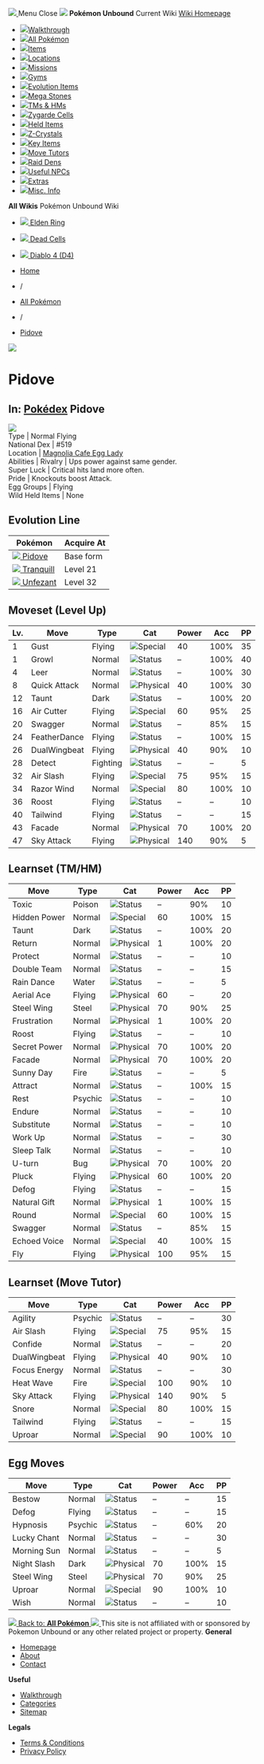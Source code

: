 [ ![](https://static.unboundwiki.com/wp-content/assets/images/2024/07/unbound-game-logo-x50.png) ](https://unboundwiki.com/pokemon/pidove/<https:/unboundwiki.com/>)
Menu Close
![](https://static.unboundwiki.com/wp-content/assets/images/2024/07/pokemon-unbound-frozen-heights-game-icon.jpg)
**Pokémon Unbound**
Current Wiki
[ Wiki Homepage ](https://unboundwiki.com/pokemon/pidove/<https:/unboundwiki.com/>)
  * [![](https://static.unboundwiki.com/wp-content/assets/images/2024/07/unbound-walkthrough-start-preview.jpg)Walkthrough](https://unboundwiki.com/pokemon/pidove/<https:/unboundwiki.com/walkthrough/>)
  * [![](https://static.unboundwiki.com/wp-content/assets/images/2024/07/pokemon-unbound-lab-exterior-150x150.jpg)All Pokémon](https://unboundwiki.com/pokemon/pidove/<https:/unboundwiki.com/pokemon/>)
  * [![](https://static.unboundwiki.com/wp-content/assets/images/2024/07/items-market-150x150.jpg)Items](https://unboundwiki.com/pokemon/pidove/<https:/unboundwiki.com/items/>)
  * [![](https://static.unboundwiki.com/wp-content/assets/images/2024/08/world-map-pokemon-unbound.jpg)Locations](https://unboundwiki.com/pokemon/pidove/<https:/unboundwiki.com/locations/>)
  * [![](https://static.unboundwiki.com/wp-content/assets/images/2024/07/missions-icon-150x150.jpg)Missions](https://unboundwiki.com/pokemon/pidove/<https:/unboundwiki.com/missions/>)
  * [![](https://static.unboundwiki.com/wp-content/assets/images/2024/12/exterior-crater-town-gym-200x200.jpg)Gyms](https://unboundwiki.com/pokemon/pidove/<https:/unboundwiki.com/gyms/>)
  * [![](https://static.unboundwiki.com/wp-content/assets/images/2024/08/evolutionary-items.jpg)Evolution Items](https://unboundwiki.com/pokemon/pidove/<https:/unboundwiki.com/items/evolution-items/>)
  * [![](https://static.unboundwiki.com/wp-content/assets/images/2024/07/mega-stone-150x150.jpg)Mega Stones](https://unboundwiki.com/pokemon/pidove/<https:/unboundwiki.com/mega-stones/>)
  * [![](https://static.unboundwiki.com/wp-content/assets/images/2024/07/tmloc-150x150.png)TMs & HMs](https://unboundwiki.com/pokemon/pidove/<https:/unboundwiki.com/tms-hms/>)
  * [![](https://static.unboundwiki.com/wp-content/assets/images/2024/08/zygarde-house.jpg)Zygarde Cells](https://unboundwiki.com/pokemon/pidove/<https:/unboundwiki.com/items/zygarde-cells/>)
  * [![](https://static.unboundwiki.com/wp-content/assets/images/2024/10/helditems-endgame-shop-200x200.jpg)Held Items](https://unboundwiki.com/pokemon/pidove/<https:/unboundwiki.com/items/held-items/>)
  * [![](https://static.unboundwiki.com/wp-content/assets/images/2024/08/zcrystals-listing-preview.jpg)Z-Crystals](https://unboundwiki.com/pokemon/pidove/<https:/unboundwiki.com/z-crystals/>)
  * [![](https://static.unboundwiki.com/wp-content/assets/images/2024/08/cube.jpg)Key Items](https://unboundwiki.com/pokemon/pidove/<https:/unboundwiki.com/items/key-items/>)
  * [![](https://static.unboundwiki.com/wp-content/assets/images/2024/09/move-tutors-preview.jpg)Move Tutors](https://unboundwiki.com/pokemon/pidove/<https:/unboundwiki.com/misc-info/move-tutors/>)
  * [![](https://static.unboundwiki.com/wp-content/assets/images/2024/10/raid-den-area-pokemon-unbound-lightv.jpg)Raid Dens](https://unboundwiki.com/pokemon/pidove/<https:/unboundwiki.com/raid-dens/>)
  * [![](https://static.unboundwiki.com/wp-content/assets/images/2024/11/useful-npc-preview-200x200.jpg)Useful NPCs](https://unboundwiki.com/pokemon/pidove/<https:/unboundwiki.com/misc-info/useful-npcs/>)
  * [![](https://static.unboundwiki.com/wp-content/assets/images/2024/10/kyurem-unbound-sidequest-200x200.jpg)Extras](https://unboundwiki.com/pokemon/pidove/<https:/unboundwiki.com/extras/>)
  * [![](https://static.unboundwiki.com/wp-content/assets/images/2024/08/dehara-mart.png)Misc. Info](https://unboundwiki.com/pokemon/pidove/<https:/unboundwiki.com/misc-info/>)


**All Wikis**
Pokémon Unbound Wiki
  * [ ![](https://unboundwiki.com/wp-content/themes/stratswiki/assets/img/wiki/elden-ring.png) Elden Ring ](https://unboundwiki.com/pokemon/pidove/<#>)
  * [ ![](https://unboundwiki.com/wp-content/themes/stratswiki/assets/img/wiki/dead-cells.jpg) Dead Cells ](https://unboundwiki.com/pokemon/pidove/<#>)
  * [ ![](https://unboundwiki.com/wp-content/themes/stratswiki/assets/img/wiki/diablo.png) Diablo 4 (D4) ](https://unboundwiki.com/pokemon/pidove/<#>)


  * [ Home ](https://unboundwiki.com/pokemon/pidove/<https:/unboundwiki.com/>)
  * /
  * [ All Pokémon ](https://unboundwiki.com/pokemon/pidove/<https:/unboundwiki.com/pokemon/>)
  * /
  * [ Pidove ](https://unboundwiki.com/pokemon/pidove/<https:/unboundwiki.com/pokemon/pidove/>)

![](https://static.unboundwiki.com/wp-content/assets/images/2024/12/pidove-scaled-1.png)
# Pidove
In: [Pokédex](https://unboundwiki.com/pokemon/pidove/<https:/unboundwiki.com/category/pokedex/>)
Pidove  
---  
![](https://static.unboundwiki.com/wp-content/assets/sprites/pokemon/pidove.png)  
Type | Normal Flying  
National Dex | #519  
Location | [Magnolia Cafe Egg Lady](https://unboundwiki.com/pokemon/pidove/<https:/unboundwiki.com/misc-info/useful-npcs/magnolia-egg-lady/>)  
Abilities | Rivalry | Ups power against same gender.  
Super Luck | Critical hits land more often.  
Pride | Knockouts boost Attack.  
Egg Groups | Flying  
Wild Held Items | None  
## Evolution Line
Pokémon | Acquire At  
---|---  
[![](https://static.unboundwiki.com/wp-content/assets/sprites/pokemon/pidove.png) Pidove](https://unboundwiki.com/pokemon/pidove/<https:/unboundwiki.com/pokemon/pidove/>) | Base form  
[![](https://static.unboundwiki.com/wp-content/assets/sprites/pokemon/tranquill.png) Tranquill](https://unboundwiki.com/pokemon/pidove/<https:/unboundwiki.com/pokemon/tranquill/>) | Level 21  
[![](https://static.unboundwiki.com/wp-content/assets/sprites/pokemon/unfezant.png) Unfezant](https://unboundwiki.com/pokemon/pidove/<https:/unboundwiki.com/pokemon/unfezant/>) | Level 32  
## Moveset (Level Up)
Lv. | Move | Type | Cat | Power | Acc | PP  
---|---|---|---|---|---|---  
1 | Gust | Flying | ![Special](https://static.unboundwiki.com/wp-content/assets/icons/ui/special.png) | 40 | 100% | 35  
1 | Growl | Normal | ![Status](https://static.unboundwiki.com/wp-content/assets/icons/ui/status.png) | – | 100% | 40  
4 | Leer | Normal | ![Status](https://static.unboundwiki.com/wp-content/assets/icons/ui/status.png) | – | 100% | 30  
8 | Quick Attack | Normal | ![Physical](https://static.unboundwiki.com/wp-content/assets/icons/ui/physical.png) | 40 | 100% | 30  
12 | Taunt | Dark | ![Status](https://static.unboundwiki.com/wp-content/assets/icons/ui/status.png) | – | 100% | 20  
16 | Air Cutter | Flying | ![Special](https://static.unboundwiki.com/wp-content/assets/icons/ui/special.png) | 60 | 95% | 25  
20 | Swagger | Normal | ![Status](https://static.unboundwiki.com/wp-content/assets/icons/ui/status.png) | – | 85% | 15  
24 | FeatherDance | Flying | ![Status](https://static.unboundwiki.com/wp-content/assets/icons/ui/status.png) | – | 100% | 15  
26 | DualWingbeat | Flying | ![Physical](https://static.unboundwiki.com/wp-content/assets/icons/ui/physical.png) | 40 | 90% | 10  
28 | Detect | Fighting | ![Status](https://static.unboundwiki.com/wp-content/assets/icons/ui/status.png) | – | – | 5  
32 | Air Slash | Flying | ![Special](https://static.unboundwiki.com/wp-content/assets/icons/ui/special.png) | 75 | 95% | 15  
34 | Razor Wind | Normal | ![Special](https://static.unboundwiki.com/wp-content/assets/icons/ui/special.png) | 80 | 100% | 10  
36 | Roost | Flying | ![Status](https://static.unboundwiki.com/wp-content/assets/icons/ui/status.png) | – | – | 10  
40 | Tailwind | Flying | ![Status](https://static.unboundwiki.com/wp-content/assets/icons/ui/status.png) | – | – | 15  
43 | Facade | Normal | ![Physical](https://static.unboundwiki.com/wp-content/assets/icons/ui/physical.png) | 70 | 100% | 20  
47 | Sky Attack | Flying | ![Physical](https://static.unboundwiki.com/wp-content/assets/icons/ui/physical.png) | 140 | 90% | 5  
## Learnset (TM/HM)
Move | Type | Cat | Power | Acc | PP  
---|---|---|---|---|---  
Toxic | Poison | ![Status](https://static.unboundwiki.com/wp-content/assets/icons/ui/status.png) | – | 90% | 10  
Hidden Power | Normal | ![Special](https://static.unboundwiki.com/wp-content/assets/icons/ui/special.png) | 60 | 100% | 15  
Taunt | Dark | ![Status](https://static.unboundwiki.com/wp-content/assets/icons/ui/status.png) | – | 100% | 20  
Return | Normal | ![Physical](https://static.unboundwiki.com/wp-content/assets/icons/ui/physical.png) | 1 | 100% | 20  
Protect | Normal | ![Status](https://static.unboundwiki.com/wp-content/assets/icons/ui/status.png) | – | – | 10  
Double Team | Normal | ![Status](https://static.unboundwiki.com/wp-content/assets/icons/ui/status.png) | – | – | 15  
Rain Dance | Water | ![Status](https://static.unboundwiki.com/wp-content/assets/icons/ui/status.png) | – | – | 5  
Aerial Ace | Flying | ![Physical](https://static.unboundwiki.com/wp-content/assets/icons/ui/physical.png) | 60 | – | 20  
Steel Wing | Steel | ![Physical](https://static.unboundwiki.com/wp-content/assets/icons/ui/physical.png) | 70 | 90% | 25  
Frustration | Normal | ![Physical](https://static.unboundwiki.com/wp-content/assets/icons/ui/physical.png) | 1 | 100% | 20  
Roost | Flying | ![Status](https://static.unboundwiki.com/wp-content/assets/icons/ui/status.png) | – | – | 10  
Secret Power | Normal | ![Physical](https://static.unboundwiki.com/wp-content/assets/icons/ui/physical.png) | 70 | 100% | 20  
Facade | Normal | ![Physical](https://static.unboundwiki.com/wp-content/assets/icons/ui/physical.png) | 70 | 100% | 20  
Sunny Day | Fire | ![Status](https://static.unboundwiki.com/wp-content/assets/icons/ui/status.png) | – | – | 5  
Attract | Normal | ![Status](https://static.unboundwiki.com/wp-content/assets/icons/ui/status.png) | – | 100% | 15  
Rest | Psychic | ![Status](https://static.unboundwiki.com/wp-content/assets/icons/ui/status.png) | – | – | 10  
Endure | Normal | ![Status](https://static.unboundwiki.com/wp-content/assets/icons/ui/status.png) | – | – | 10  
Substitute | Normal | ![Status](https://static.unboundwiki.com/wp-content/assets/icons/ui/status.png) | – | – | 10  
Work Up | Normal | ![Status](https://static.unboundwiki.com/wp-content/assets/icons/ui/status.png) | – | – | 30  
Sleep Talk | Normal | ![Status](https://static.unboundwiki.com/wp-content/assets/icons/ui/status.png) | – | – | 10  
U-turn | Bug | ![Physical](https://static.unboundwiki.com/wp-content/assets/icons/ui/physical.png) | 70 | 100% | 20  
Pluck | Flying | ![Physical](https://static.unboundwiki.com/wp-content/assets/icons/ui/physical.png) | 60 | 100% | 20  
Defog | Flying | ![Status](https://static.unboundwiki.com/wp-content/assets/icons/ui/status.png) | – | – | 15  
Natural Gift | Normal | ![Physical](https://static.unboundwiki.com/wp-content/assets/icons/ui/physical.png) | 1 | 100% | 15  
Round | Normal | ![Special](https://static.unboundwiki.com/wp-content/assets/icons/ui/special.png) | 60 | 100% | 15  
Swagger | Normal | ![Status](https://static.unboundwiki.com/wp-content/assets/icons/ui/status.png) | – | 85% | 15  
Echoed Voice | Normal | ![Special](https://static.unboundwiki.com/wp-content/assets/icons/ui/special.png) | 40 | 100% | 15  
Fly | Flying | ![Physical](https://static.unboundwiki.com/wp-content/assets/icons/ui/physical.png) | 100 | 95% | 15  
## Learnset (Move Tutor)
Move | Type | Cat | Power | Acc | PP  
---|---|---|---|---|---  
Agility | Psychic | ![Status](https://static.unboundwiki.com/wp-content/assets/icons/ui/status.png) | – | – | 30  
Air Slash | Flying | ![Special](https://static.unboundwiki.com/wp-content/assets/icons/ui/special.png) | 75 | 95% | 15  
Confide | Normal | ![Status](https://static.unboundwiki.com/wp-content/assets/icons/ui/status.png) | – | – | 20  
DualWingbeat | Flying | ![Physical](https://static.unboundwiki.com/wp-content/assets/icons/ui/physical.png) | 40 | 90% | 10  
Focus Energy | Normal | ![Status](https://static.unboundwiki.com/wp-content/assets/icons/ui/status.png) | – | – | 30  
Heat Wave | Fire | ![Special](https://static.unboundwiki.com/wp-content/assets/icons/ui/special.png) | 100 | 90% | 10  
Sky Attack | Flying | ![Physical](https://static.unboundwiki.com/wp-content/assets/icons/ui/physical.png) | 140 | 90% | 5  
Snore | Normal | ![Special](https://static.unboundwiki.com/wp-content/assets/icons/ui/special.png) | 80 | 100% | 15  
Tailwind | Flying | ![Status](https://static.unboundwiki.com/wp-content/assets/icons/ui/status.png) | – | – | 15  
Uproar | Normal | ![Special](https://static.unboundwiki.com/wp-content/assets/icons/ui/special.png) | 90 | 100% | 10  
## Egg Moves
Move | Type | Cat | Power | Acc | PP  
---|---|---|---|---|---  
Bestow | Normal | ![Status](https://static.unboundwiki.com/wp-content/assets/icons/ui/status.png) | – | – | 15  
Defog | Flying | ![Status](https://static.unboundwiki.com/wp-content/assets/icons/ui/status.png) | – | – | 15  
Hypnosis | Psychic | ![Status](https://static.unboundwiki.com/wp-content/assets/icons/ui/status.png) | – | 60% | 20  
Lucky Chant | Normal | ![Status](https://static.unboundwiki.com/wp-content/assets/icons/ui/status.png) | – | – | 30  
Morning Sun | Normal | ![Status](https://static.unboundwiki.com/wp-content/assets/icons/ui/status.png) | – | – | 5  
Night Slash | Dark | ![Physical](https://static.unboundwiki.com/wp-content/assets/icons/ui/physical.png) | 70 | 100% | 15  
Steel Wing | Steel | ![Physical](https://static.unboundwiki.com/wp-content/assets/icons/ui/physical.png) | 70 | 90% | 25  
Uproar | Normal | ![Special](https://static.unboundwiki.com/wp-content/assets/icons/ui/special.png) | 90 | 100% | 10  
Wish | Normal | ![Status](https://static.unboundwiki.com/wp-content/assets/icons/ui/status.png) | – | – | 10  
[ ![](https://static.unboundwiki.com/wp-content/assets/images/2024/07/pokemon-unbound-lab-exterior.jpg) Back to: **All Pokémon** ](https://unboundwiki.com/pokemon/pidove/<https:/unboundwiki.com/pokemon/>)
[ ![](https://static.unboundwiki.com/wp-content/assets/images/2024/07/unbound-game-logo-x50.png) ](https://unboundwiki.com/pokemon/pidove/<https:/unboundwiki.com/>)
This site is not affiliated with or sponsored by Pokemon Unbound or any other related project or property. 
**General**
  * [ Homepage ](https://unboundwiki.com/pokemon/pidove/<https:/unboundwiki.com/>)
  * [ About ](https://unboundwiki.com/pokemon/pidove/<https:/unboundwiki.com/about/>)
  * [ Contact ](https://unboundwiki.com/pokemon/pidove/<https:/unboundwiki.com/contact/>)


**Useful**
  * [ Walkthrough ](https://unboundwiki.com/pokemon/pidove/<https:/unboundwiki.com/walkthrough/>)
  * [ Categories ](https://unboundwiki.com/pokemon/pidove/<https:/unboundwiki.com/categories/>)
  * [ Sitemap ](https://unboundwiki.com/pokemon/pidove/<https:/unboundwiki.com/sitemap/>)


**Legals**
  * [ Terms & Conditions ](https://unboundwiki.com/pokemon/pidove/<https:/unboundwiki.com/terms-conditions/>)
  * [ Privacy Policy ](https://unboundwiki.com/pokemon/pidove/<https:/unboundwiki.com/privacy-policy/>)


